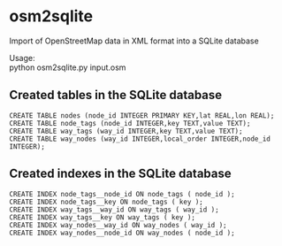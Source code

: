 # osm2sqlite

Import of OpenStreetMap data in XML format into a SQLite database

Usage:  
python osm2sqlite.py input.osm


## Created tables in the SQLite database

    CREATE TABLE nodes (node_id INTEGER PRIMARY KEY,lat REAL,lon REAL);
    CREATE TABLE node_tags (node_id INTEGER,key TEXT,value TEXT);
    CREATE TABLE way_tags (way_id INTEGER,key TEXT,value TEXT);
    CREATE TABLE way_nodes (way_id INTEGER,local_order INTEGER,node_id INTEGER);


## Created indexes in the SQLite database

    CREATE INDEX node_tags__node_id ON node_tags ( node_id );
    CREATE INDEX node_tags__key ON node_tags ( key );
    CREATE INDEX way_tags__way_id ON way_tags ( way_id );
    CREATE INDEX way_tags__key ON way_tags ( key );
    CREATE INDEX way_nodes__way_id ON way_nodes ( way_id );
    CREATE INDEX way_nodes__node_id ON way_nodes ( node_id );
